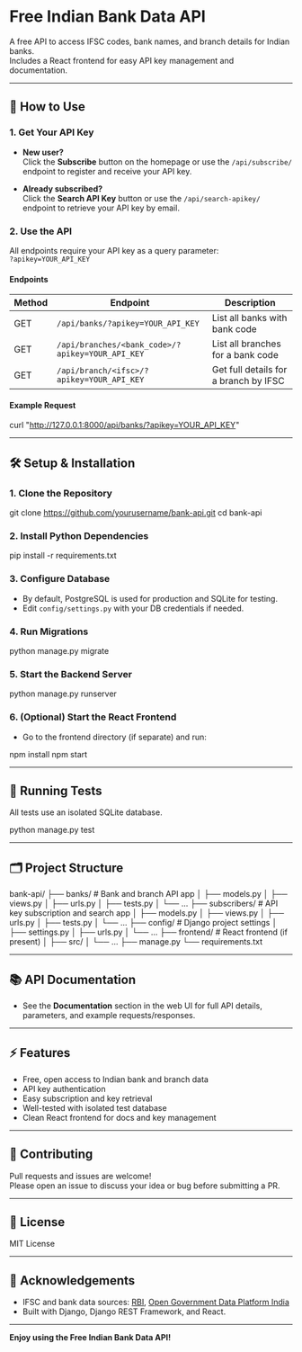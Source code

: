 # Free Indian Bank Data API

A free API to access IFSC codes, bank names, and branch details for Indian banks.  
Includes a React frontend for easy API key management and documentation.

---

## 🚀 How to Use

### 1. Get Your API Key

- **New user?**  
  Click the **Subscribe** button on the homepage or use the `/api/subscribe/` endpoint to register and receive your API key.

- **Already subscribed?**  
  Click the **Search API Key** button or use the `/api/search-apikey/` endpoint to retrieve your API key by email.

### 2. Use the API

All endpoints require your API key as a query parameter:  
`?apikey=YOUR_API_KEY`

#### **Endpoints**

| Method | Endpoint                                         | Description                               |
|--------|--------------------------------------------------|-------------------------------------------|
| GET    | `/api/banks/?apikey=YOUR_API_KEY`                | List all banks with bank code             |
| GET    | `/api/branches/<bank_code>/?apikey=YOUR_API_KEY` | List all branches for a bank code         |
| GET    | `/api/branch/<ifsc>/?apikey=YOUR_API_KEY`        | Get full details for a branch by IFSC     |

#### **Example Request**

curl "http://127.0.0.1:8000/api/banks/?apikey=YOUR_API_KEY"


---

## 🛠️ Setup & Installation

### 1. Clone the Repository

git clone https://github.com/yourusername/bank-api.git
cd bank-api


### 2. Install Python Dependencies

pip install -r requirements.txt


### 3. Configure Database

- By default, PostgreSQL is used for production and SQLite for testing.
- Edit `config/settings.py` with your DB credentials if needed.

### 4. Run Migrations

python manage.py migrate


### 5. Start the Backend Server

python manage.py runserver


### 6. (Optional) Start the React Frontend

- Go to the frontend directory (if separate) and run:

npm install
npm start


---

## 🧪 Running Tests

All tests use an isolated SQLite database.


python manage.py test


---

## 🗂️ Project Structure


bank-api/
├── banks/ # Bank and branch API app
│ ├── models.py
│ ├── views.py
│ ├── urls.py
│ ├── tests.py
│ └── ...
├── subscribers/ # API key subscription and search app
│ ├── models.py
│ ├── views.py
│ ├── urls.py
│ ├── tests.py
│ └── ...
├── config/ # Django project settings
│ ├── settings.py
│ ├── urls.py
│ └── ...
├── frontend/ # React frontend (if present)
│ ├── src/
│ └── ...
├── manage.py
└── requirements.txt



---

## 📚 API Documentation

- See the **Documentation** section in the web UI for full API details, parameters, and example requests/responses.

---

## ⚡ Features

- Free, open access to Indian bank and branch data
- API key authentication
- Easy subscription and key retrieval
- Well-tested with isolated test database
- Clean React frontend for docs and key management

---

## 🤝 Contributing

Pull requests and issues are welcome!  
Please open an issue to discuss your idea or bug before submitting a PR.

---

## 📄 License

MIT License

---

## 🙏 Acknowledgements

- IFSC and bank data sources: [RBI](https://www.rbi.org.in/), [Open Government Data Platform India](https://data.gov.in/)
- Built with Django, Django REST Framework, and React.

---

**Enjoy using the Free Indian Bank Data API!**
